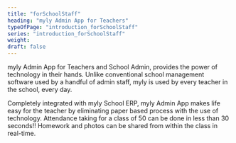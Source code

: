 ```yaml
---
title: "forSchoolStaff"
heading: "myly Admin App for Teachers"
typeOfPage: "introduction_forSchoolStaff"
series: "introduction_forSchoolStaff"
weight:
draft: false
---
```


<p>myly Admin App for Teachers and School Admin, provides the power of technology in their hands. Unlike conventional school management software used by a handful of admin staff, myly is used by every teacher in the school, every day.</p>
<p style="margin:0 0 18px">Completely integrated with myly School ERP, myly Admin App makes life easy for the teacher by eliminating paper based process with the use of technology. Attendance taking for a class of 50 can be done in less than 30 seconds!! Homework and photos can be shared from within the class in real-time.</p>
